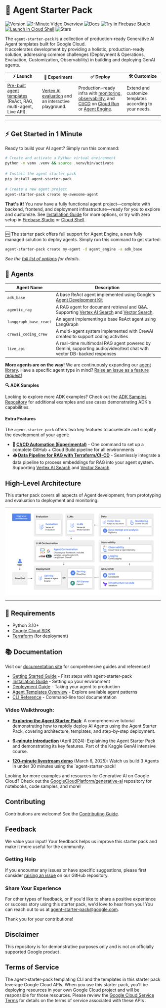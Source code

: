 # 🚀 Agent Starter Pack

![Version](https://img.shields.io/pypi/v/agent-starter-pack?color=blue) [![1-Minute Video Overview](https://img.shields.io/badge/1--Minute%20Overview-gray)](https://youtu.be/jHt-ZVD660g) [![Docs](https://img.shields.io/badge/Documentation-gray)](https://googlecloudplatform.github.io/agent-starter-pack/) <a href="https://studio.firebase.google.com/new?template=https%3A%2F%2Fgithub.com%2FGoogleCloudPlatform%2Fagent-starter-pack%2Ftree%2Fmain%2Fsrc%2Fresources%2Fidx">
  <picture>
    <source
      media="(prefers-color-scheme: dark)"
      srcset="https://cdn.firebasestudio.dev/btn/try_light_20.svg">
    <source
      media="(prefers-color-scheme: light)"
      srcset="https://cdn.firebasestudio.dev/btn/try_dark_20.svg">
    <img
      height="20"
      alt="Try in Firebase Studio"
      src="https://cdn.firebasestudio.dev/btn/try_blue_20.svg">
  </picture>
</a> [![Launch in Cloud Shell](https://img.shields.io/badge/Launch-in_Cloud_Shell-white)](https://shell.cloud.google.com/cloudshell/editor?cloudshell_git_repo=https%3A%2F%2Fgithub.com%2Feliasecchig%2Fasp-open-in-cloud-shell&cloudshell_print=open-in-cs) ![Stars](https://img.shields.io/github/stars/GoogleCloudPlatform/agent-starter-pack?color=yellow)


The `agent-starter-pack` is a collection of production-ready Generative AI Agent templates built for Google Cloud. <br>
It accelerates development by providing a holistic, production-ready solution, addressing common challenges (Deployment & Operations, Evaluation, Customization, Observability) in building and deploying GenAI agents.

| ⚡️ Launch | 🧪 Experiment  | ✅ Deploy | 🛠️ Customize |
|---|---|---|---|
| [Pre-built agent templates](./agents/) (ReAct, RAG, multi-agent, Live API). | [Vertex AI evaluation](https://cloud.google.com/vertex-ai/generative-ai/docs/models/evaluation-overview) and an interactive playground. | Production-ready infra with [monitoring, observability](https://googlecloudplatform.github.io/agent-starter-pack/guide/observability), and [CI/CD](https://googlecloudplatform.github.io/agent-starter-pack/guide/deployment) on [Cloud Run](https://cloud.google.com/run) or [Agent Engine](https://cloud.google.com/vertex-ai/generative-ai/docs/agent-engine/overview). | Extend and customize templates according to your needs. |

---
 
## ⚡ Get Started in 1 Minute

Ready to build your AI agent? Simply run this command:

```bash
# Create and activate a Python virtual environment
python -m venv .venv && source .venv/bin/activate

# Install the agent starter pack
pip install agent-starter-pack

# Create a new agent project
agent-starter-pack create my-awesome-agent
```

**That's it!** You now have a fully functional agent project—complete with backend, frontend, and deployment infrastructure—ready for you to explore and customize.
See [Installation Guide](https://googlecloudplatform.github.io/agent-starter-pack/guide/installation) for more options, or try with zero setup in [Firebase Studio](https://studio.firebase.google.com/new?template=https%3A%2F%2Fgithub.com%2FGoogleCloudPlatform%2Fagent-starter-pack%2Ftree%2Fmain%2Fsrc%2Fresources%2Fidx) or [Cloud Shell](https://shell.cloud.google.com/cloudshell/editor?cloudshell_git_repo=https%3A%2F%2Fgithub.com%2Feliasecchig%2Fasp-open-in-cloud-shell&cloudshell_print=open-in-cs).

---

 🆕 The starter pack offers full support for Agent Engine, a new fully managed solution to deploy agents. Simply run this command to get started:

```bash
agent-starter-pack create my-agent -d agent_engine -a adk_base
```

*See the [full list of options](https://googlecloudplatform.github.io/agent-starter-pack/cli/create) for details.*

## 🤖 Agents

| Agent Name                  | Description                                                                                                                       |
|-----------------------------|-----------------------------------------------------------------------------------------------------------------------------------|
| `adk_base`      | A base ReAct agent implemented using Google's [Agent Development Kit](https://github.com/google/adk-python) |
| `agentic_rag` | A RAG agent for document retrieval and Q&A. Supporting [Vertex AI Search](https://cloud.google.com/generative-ai-app-builder/docs/enterprise-search-introduction) and [Vector Search](https://cloud.google.com/vertex-ai/docs/vector-search/overview).       |
| `langgraph_base_react`      | An agent implementing a base ReAct agent using LangGraph |
| `crewai_coding_crew`       | A multi-agent system implemented with CrewAI created to support coding activities       |
| `live_api`       | A real-time multimodal RAG agent powered by Gemini, supporting audio/video/text chat with vector DB-backed responses                       |

**More agents are on the way!** We are continuously expanding our [agent library](https://googlecloudplatform.github.io/agent-starter-pack/agents/overview). Have a specific agent type in mind? [Raise an issue as a feature request!](https://github.com/GoogleCloudPlatform/agent-starter-pack/issues/new?labels=enhancement)

**🔍 ADK Samples**

Looking to explore more ADK examples? Check out the [ADK Samples Repository](https://github.com/google/adk-samples) for additional examples and use cases demonstrating ADK's capabilities.

#### Extra Features

The `agent-starter-pack` offers two key features to accelerate and simplify the development of your agent:
- **🔄 [CI/CD Automation (Experimental)](https://googlecloudplatform.github.io/agent-starter-pack/cli/setup_cicd)** - One command to set up a complete GitHub + Cloud Build pipeline for all environments
- **📥 [Data Pipeline for RAG with Terraform/CI-CD](https://googlecloudplatform.github.io/agent-starter-pack/guide/data-ingestion)** - Seamlessly integrate a data pipeline to process embeddings for RAG into your agent system. Supporting [Vertex AI Search](https://cloud.google.com/generative-ai-app-builder/docs/enterprise-search-introduction) and [Vector Search](https://cloud.google.com/vertex-ai/docs/vector-search/overview).


## High-Level Architecture

This starter pack covers all aspects of Agent development, from prototyping and evaluation to deployment and monitoring.

![High Level Architecture](docs/images/ags_high_level_architecture.png "Architecture")

---

## 🔧 Requirements

- Python 3.10+
- [Google Cloud SDK](https://cloud.google.com/sdk/docs/install)
- [Terraform](https://developer.hashicorp.com/terraform/downloads) (for deployment)


## 📚 Documentation

Visit our [documentation site](https://googlecloudplatform.github.io/agent-starter-pack/) for comprehensive guides and references!

- [Getting Started Guide](https://googlecloudplatform.github.io/agent-starter-pack/guide/getting-started) - First steps with agent-starter-pack
- [Installation Guide](https://googlecloudplatform.github.io/agent-starter-pack/guide/installation) - Setting up your environment
- [Deployment Guide](https://googlecloudplatform.github.io/agent-starter-pack/guide/deployment) - Taking your agent to production
- [Agent Templates Overview](https://googlecloudplatform.github.io/agent-starter-pack/agents/overview) - Explore available agent patterns
- [CLI Reference](https://googlecloudplatform.github.io/agent-starter-pack/cli/) - Command-line tool documentation 


### Video Walkthrough:

- **[Exploring the Agent Starter Pack](https://www.youtube.com/watch?v=9zqwym-N3lg)**: A comprehensive tutorial demonstrating how to rapidly deploy AI Agents using the Agent Starter Pack, covering architecture, templates, and step-by-step deployment.

- **[6-minute introduction](https://www.youtube.com/live/eZ-8UQ_t4YM?feature=shared&t=2791)** (April 2024): Explaining the Agent Starter Pack and demonstrating its key features. Part of the Kaggle GenAI intensive course.

- **[120-minute livestream demo](https://www.youtube.com/watch?v=yIRIT_EtALs&t=235s)** (March 6, 2025): Watch us build 3 Agents in under 30 minutes using the `agent-starter-pack!


Looking for more examples and resources for Generative AI on Google Cloud? Check out the [GoogleCloudPlatform/generative-ai](https://github.com/GoogleCloudPlatform/generative-ai) repository for notebooks, code samples, and more!

## Contributing

Contributions are welcome! See the [Contributing Guide](CONTRIBUTING.md).

## Feedback

We value your input! Your feedback helps us improve this starter pack and make it more useful for the community.

### Getting Help

If you encounter any issues or have specific suggestions, please first consider [raising an issue](https://github.com/GoogleCloudPlatform/generative-ai/issues) on our GitHub repository.

### Share Your Experience

For other types of feedback, or if you'd like to share a positive experience or success story using this starter pack, we'd love to hear from you! You can reach out to us at <a href="mailto:agent-starter-pack@google.com">agent-starter-pack@google.com</a>.

Thank you for your contributions!

## Disclaimer

This repository is for demonstrative purposes only and is not an officially supported Google product .

## Terms of Service

The agent-starter-pack templating CLI and the templates in this starter pack leverage Google Cloud APIs. When you use this starter pack, you'll be deploying resources in your own Google Cloud project and will be responsible for those resources. Please review the [Google Cloud Service Terms](https://cloud.google.com/terms/service-terms) for details on the terms of service associated with these APIs . 
